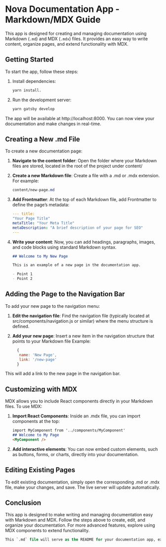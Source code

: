 # Nova Documentation App - Markdown/MDX Guide

This app is designed for creating and managing documentation using Markdown (`.md`) and MDX (`.mdx`) files. It provides an easy way to write content, organize pages, and extend functionality with MDX.

## Getting Started

To start the app, follow these steps:

1. Install dependencies:
   ```bash
   yarn install.

2. Run the development server:
   ```bash
   yarn gatsby develop

The app will be available at http://localhost:8000. You can now view your documentation and make changes in real-time.


## Creating a New .md File
To create a new documentation page:

1. **Navigate to the content folder**: Open the folder where your Markdown files are stored, located in the root of the project under content/

2. **Create a new Markdown file**: Create a file with a .md or .mdx extension. For example:
   ```css
   content/new-page.md

3. **Add Frontmatter**: At the top of each Markdown file, add Frontmatter to define the page’s metadata:
    ```yaml
   --- title:
   "Your Page Title"
   metaTitle: "Your Meta Title"
   metaDescription: "A brief description of your page for SEO"
   ---

4. **Write your content**: Now, you can add headings, paragraphs, images, and code blocks using standard Markdown syntax.
    ```markdown
   ## Welcome to My New Page

   This is an example of a new page in the documentation app.

   - Point 1
   - Point 2


## Adding the Page to the Navigation Bar
To add your new page to the navigation menu:

1. **Edit the navigation file**: Find the navigation file (typically located at src/components/navigation.js or similar) where the menu structure is defined.

2. **Add your new page**: Insert a new item in the navigation structure that points to your Markdown file
Example:
   ```js
     {
      name: 'New Page',
      link: '/new-page'
     }

This will add a link to the new page in the navigation bar.


## Customizing with MDX
MDX allows you to include React components directly in your Markdown files. To use MDX:

1. **Import React Components**: Inside an .mdx file, you can import components at the top:
   ```markdown
   import MyComponent from '../components/MyComponent'
   ## Welcome to My Page
   <MyComponent />


2. **Add interactive elements**: You can now embed custom elements, such as buttons, forms, or charts, directly into your documentation.


## Editing Existing Pages
To edit existing documentation, simply open the corresponding .md or .mdx file, make your changes, and save. The live server will update automatically.

## Conclusion
This app is designed to make writing and managing documentation easy with Markdown and MDX. Follow the steps above to create, edit, and organize your documentation. For more advanced features, explore using MDX components to extend functionality.
   ```sql
   This `.md` file will serve as the README for your documentation app, explaining how to create `.md` files, add them to the navigation bar, and use the app effectively.

